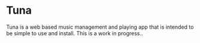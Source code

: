 # Tuna
Tuna is a web based music management and playing app that is intended to be simple to use and install. This is a work in progress.. 
